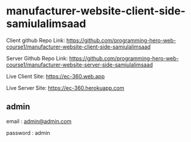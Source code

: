 # manufacturer-website-client-side-samiulalimsaad

Client github Repo Link: <https://github.com/programming-hero-web-course1/manufacturer-website-client-side-samiulalimsaad>

Server Github Repo Link:
<https://github.com/programming-hero-web-course1/manufacturer-website-server-side-samiulalimsaad>

Live Client Site: <https://ec-360.web.app>

Live Server Site: <https://ec-360.herokuapp.com>

## admin

email : admin@admin.com

password : admin
